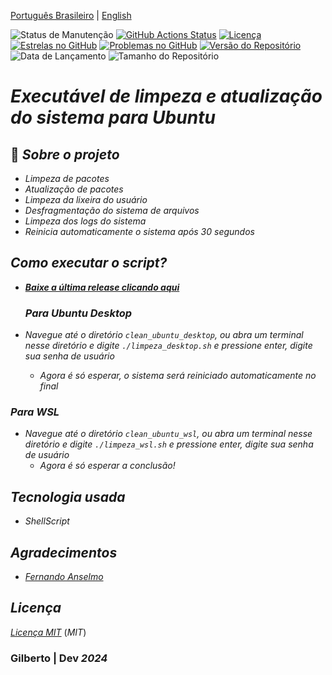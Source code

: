 
[Português Brasileiro](https://github.com/Gilberto-Mascena/clean_sh/blob/main/README-pt_br.md) | [English](https://github.com/Gilberto-Mascena/clean_sh/blob/main/README.md)

![Status de Manutenção](https://img.shields.io/badge/Maintained-Yes-brightgreen?style=for-the-badge)
[![GitHub Actions Status](https://img.shields.io/github/actions/workflow/status/Gilberto-Mascena/clean_sh/build.yml?style=for-the-badge)](https://github.com/Gilberto-Mascena/clean_sh/actions)
[![Licença](https://img.shields.io/github/license/Gilberto-Mascena/clean_sh?style=for-the-badge)](https://github.com/Gilberto-Mascena/clean_sh/blob/main/LICENSE.md)
[![Estrelas no GitHub](https://img.shields.io/github/stars/Gilberto-Mascena/clean_sh?style=for-the-badge)](https://github.com/Gilberto-Mascena/clean_sh/stargazers)
[![Problemas no GitHub](https://img.shields.io/github/issues/Gilberto-Mascena/clean_sh?style=for-the-badge)](https://github.com/Gilberto-Mascena/clean_sh/issues)
[![Versão do Repositório](https://img.shields.io/github/v/release/Gilberto-Mascena/clean_sh?include_prereleases&style=for-the-badge)](https://github.com/Gilberto-Mascena/clean_sh/releases)
![Data de Lançamento](https://img.shields.io/github/release-date/Gilberto-Mascena/clean_sh?style=for-the-badge)
![Tamanho do Repositório](https://img.shields.io/github/repo-size/Gilberto-Mascena/clean_sh?style=for-the-badge)

# *Executável de limpeza e atualização do sistema para Ubuntu*

## 🚀 *Sobre o projeto*

- _*Limpeza de pacotes*_
- _*Atualização de pacotes*_
- _*Limpeza da lixeira do usuário*_
- _*Desfragmentação do sistema de arquivos*_
- _*Limpeza dos logs do sistema*_
- _*Reinicia automaticamente o sistema após 30 segundos*_

## *Como executar o script?*

- _***[Baixe a última release clicando aqui](https://github.com/Gilberto-Mascena/clean_sh/releases)***_
   
   ### *Para Ubuntu Desktop*

- _*Navegue até o diretório ```clean_ubuntu_desktop```, ou abra um terminal nesse diretório e digite ```./limpeza_desktop.sh``` e pressione enter, digite sua senha de usuário*_
   - _*Agora é só esperar, o sistema será reiniciado automaticamente no final*_

### *Para WSL*

- _*Navegue até o diretório ```clean_ubuntu_wsl```, ou abra um terminal nesse diretório e digite ```./limpeza_wsl.sh``` e pressione enter, digite sua senha de usuário*_
   - _*Agora é só esperar a conclusão!*_

## *Tecnologia usada*
- _ShellScript_  

## *Agradecimentos*

- [*Fernando Anselmo*](https://www.youtube.com/watch?v=YumXVt3sMfY)

## *Licença* 

[*Licença MIT*](./LICENSE.md) (*MIT*)

### Gilberto | Dev _2024_